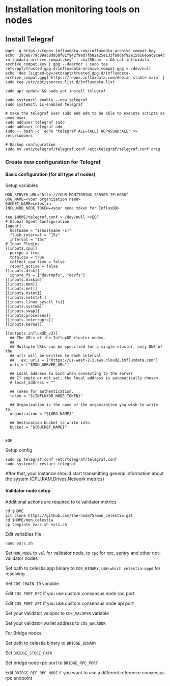 # Installation monitoring tools on nodes

## Install Telegraf

```
wget -q https://repos.influxdata.com/influxdata-archive_compat.key
echo '393e8779c89ac8d958f81f942f9ad7fb82a25e133faddaf92e15b16e6ac9ce4c influxdata-archive_compat.key' | sha256sum -c && cat influxdata-archive_compat.key | gpg --dearmor | sudo tee /etc/apt/trusted.gpg.d/influxdata-archive_compat.gpg > /dev/null
echo 'deb [signed-by=/etc/apt/trusted.gpg.d/influxdata-archive_compat.gpg] https://repos.influxdata.com/debian stable main' | sudo tee /etc/apt/sources.list.d/influxdata.list

sudo apt update && sudo apt install telegraf

sudo systemctl enable --now telegraf
sudo systemctl is-enabled telegraf

# make the telegraf user sudo and adm to be able to execute scripts as umee user
sudo adduser telegraf sudo
sudo adduser telegraf adm
sudo -- bash -c 'echo "telegraf ALL=(ALL) NOPASSWD:ALL" >> /etc/sudoers'

# Backup configuration
sudo mv /etc/telegraf/telegraf.conf /etc/telegraf/telegraf.conf.orig
```

### Create new configuration for Telegraf

#### Basic configuration (for all type of nodes)

Setup variables
```
MON_SERVER_URL="http://YOUR_MONITORING_SERVER_IP:8086"
ORG_NAME=<your organization name>
BUCKET_NAME=celestia
INFLUXDB_NODE_TOKEN=<your node token for InfluxDB>
```


```
tee $HOME/telegraf.conf > /dev/null <<EOF
# Global Agent Configuration
[agent]
  hostname = "$(hostname -s)"
  flush_interval = "15s"
  interval = "15s"
# Input Plugins
[[inputs.cpu]]
  percpu = true
  totalcpu = true
  collect_cpu_time = false
  report_active = false
[[inputs.disk]]
  ignore_fs = ["devtmpfs", "devfs"]
[[inputs.diskio]]
[[inputs.mem]]
[[inputs.net]]
[[inputs.nstat]]
[[inputs.netstat]]
[[inputs.linux_sysctl_fs]]
[[inputs.system]]
[[inputs.swap]]
[[inputs.processes]]
[[inputs.interrupts]]
[[inputs.kernel]]

[[outputs.influxdb_v2]]
  ## The URLs of the InfluxDB cluster nodes.
  ##
  ## Multiple URLs can be specified for a single cluster, only ONE of the
  ## urls will be written to each interval.
  ##   ex: urls = ["https://us-west-2-1.aws.cloud2.influxdata.com"]
  urls = ["$MON_SERVER_URL"]
  
  ## Local address to bind when connecting to the server
  ## If empty or not set, the local address is automatically chosen.
  # local_address = ""

  ## Token for authentication.
  token = "${INFLUXDB_NODE_TOKEN}"
  
  ## Organization is the name of the organization you wish to write to.
  organization = "${ORG_NAME}"

  ## Destination bucket to write into.
  bucket = "${BUCKET_NAME}"
  
  
EOF
```

Setup config

```
sudo cp telegraf.conf /etc/telegraf/telegraf.conf
sudo systemctl restart telegraf
```

After that, your instance should start transmitting general information about the system (CPU,RAM,Drives,Network metrics)

#### Validator node setup 

Additional actions are required to tx validator metrics

```
cd $HOME
git clone https://github.com/the-node75/mon_celestia.git
cd $HOME/mon_celestia
cp template_vars.sh vars.sh
```

Edit variables file
```
nano vars.sh
```

Set `MON_MODE` to `val` for validator node, to `rpc`  for rpc, sentry and other not-validator nodes

Set path to celestia app binary to `COS_BINARY`, use `which celestia-appd` for resolving 

Set `COS_CHAIN_ID` variable 

Edit `COS_PORT_RPC` if you use custom consensus node rpc port 

Edit `COS_PORT_API` if you use custom consensus node api port 

Set your validator valoper to `COS_VALOPER` variable

Set your validator wallet address to `COS_WALADDR`

For Bridge nodes:

Set path to celestia binary to `BRIDGE_BINARY`

Set `BRIDGE_STORE_PATH` 

Set bridge node rpc port to `BRIDGE_RPC_PORT`

Edit `BRIDGE_REF_RPC_NODE` if you want to use a different reference consensus rpc endpoint 


